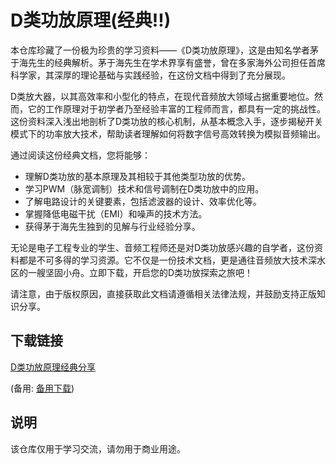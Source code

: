 # D类功放原理(经典!!)
本仓库珍藏了一份极为珍贵的学习资料——《D类功放原理》，这是由知名学者茅于海先生的经典解析。茅于海先生在学术界享有盛誉，曾在多家海外公司担任首席科学家，其深厚的理论基础与实践经验，在这份文档中得到了充分展现。

D类放大器，以其高效率和小型化的特点，在现代音频放大领域占据重要地位。然而，它的工作原理对于初学者乃至经验丰富的工程师而言，都具有一定的挑战性。这份资料深入浅出地剖析了D类功放的核心机制，从基本概念入手，逐步揭秘开关模式下的功率放大技术，帮助读者理解如何将数字信号高效转换为模拟音频输出。

通过阅读这份经典文档，您将能够：
- 理解D类功放的基本原理及其相较于其他类型功放的优势。
- 学习PWM（脉宽调制）技术和信号调制在D类功放中的应用。
- 了解电路设计的关键要素，包括滤波器的设计、效率优化等。
- 掌握降低电磁干扰（EMI）和噪声的技术方法。
- 获得茅于海先生独到的见解与行业经验分享。

无论是电子工程专业的学生、音频工程师还是对D类功放感兴趣的自学者，这份资料都是不可多得的学习资源。它不仅是一份技术文档，更是通往音频放大技术深水区的一艘坚固小舟。立即下载，开启您的D类功放探索之旅吧！

请注意，由于版权原因，直接获取此文档请遵循相关法律法规，并鼓励支持正版知识分享。

## 下载链接
[D类功放原理经典分享](https://pan.quark.cn/s/95e17fc0d9bf) 

(备用: [备用下载](https://pan.baidu.com/s/1gnBEFMoRvBhHhCkTCql3tg?pwd=1234))

## 说明

该仓库仅用于学习交流，请勿用于商业用途。
